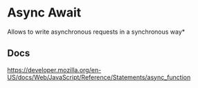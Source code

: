 # Async Await
Allows to write asynchronous requests in a synchronous way*

## Docs
https://developer.mozilla.org/en-US/docs/Web/JavaScript/Reference/Statements/async_function

